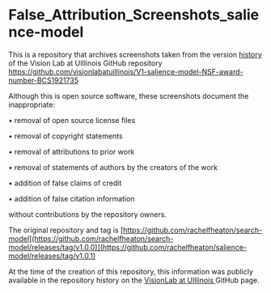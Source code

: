# False_Attribution_Screenshots_salience-model
This is a repository that archives screenshots taken from the version <a href="https://github.com/visionlabatuillinois/V1-salience-model-NSF-award-number-BCS1921735/activity"> history </a> of the Vision Lab at UIllinois GitHub repository https://github.com/visionlabatuillinois/V1-salience-model-NSF-award-number-BCS1921735

Although this is open source software, these screenshots document the inappropriate:

• removal of open source license files 

• removal of copyright statements

• removal of attributions to prior work

• removal of statements of authors by the creators of the work

• addition of false claims of credit

• addition of false citation information

without contributions by the repository owners.

The original repository and tag is [https://github.com/rachelfheaton/search-model](https://github.com/rachelfheaton/search-model/releases/tag/v1.0.0)](https://github.com/rachelfheaton/salience-model/releases/tag/v1.0.1)

At the time of the creation of this repository, this information was publicly available in the repository history on the <a href = "https://github.com/visionlabatuillinois"> VisionLab at UIllinois </a> GitHub page.
